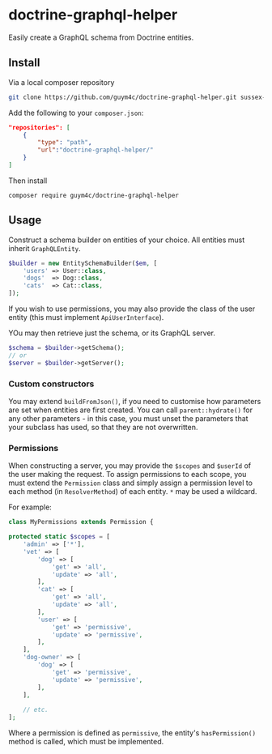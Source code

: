 # doctrine-graphql-helper

Easily create a GraphQL schema from Doctrine entities.

## Install
Via a local composer repository
```bash
git clone https://github.com/guym4c/doctrine-graphql-helper.git sussex-ldap/
```

Add the following to your ```composer.json```:
```json
"repositories": [
    {
        "type": "path",
        "url":"doctrine-graphql-helper/"
    }
]
```

Then install
```
composer require guym4c/doctrine-graphql-helper
```

## Usage

Construct a schema builder on entities of your choice. All entities must inherit `GraphQLEntity`.

```php
$builder = new EntitySchemaBuilder($em, [
    'users' => User::class,
    'dogs'  => Dog::class,
    'cats'  => Cat::class,
]);
```

If you wish to use permissions, you may also provide the class of the user entity (this must implement `ApiUserInterface`).

YOu may then retrieve just the schema, or its GraphQL server.
```php
$schema = $builder->getSchema();
// or
$server = $builder->getServer();
```


### Custom constructors
You may extend `buildFromJson()`, if you need to customise how parameters are set when entities are first created. You can call `parent::hydrate()` for any other parameters - in this case, you must unset the parameters that your subclass has used, so that they are not overwritten.

### Permissions

When constructing a server, you may provide the `$scopes` and `$userId` of the user making the request. 
To assign permissions to each scope, you must extend the `Permission` class and simply assign a permission level to each method (in `ResolverMethod`) of each entity. `*` may be used a wildcard.

For example:

```php
class MyPermissions extends Permission {

protected static $scopes = [
    'admin' => ['*'],
    'vet' => [
        'dog' => [
            'get' => 'all',
            'update' => 'all',
        ],
        'cat' => [
            'get' => 'all',
            'update' => 'all',
        ],
        'user' => [
            'get' => 'permissive',
            'update' => 'permissive',
        ],
    ],
    'dog-owner' => [
        'dog' => [
            'get' => 'permissive',
            'update' => 'permissive',
        ],
    ],
    
    // etc.
];
```

Where a permission is defined as `permissive`, the entity's `hasPermission()` method is called, which must be implemented.